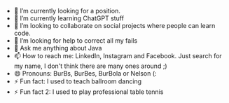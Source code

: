 - 🔭 I’m currently looking for a position.
- 🌱 I’m currently learning ChatGPT stuff
- 👯 I’m looking to collaborate on social projects where people can learn code.
- 🤔 I’m looking for help to correct all my fails
- 💬 Ask me anything about Java
- 📫 How to reach me: LinkedIn, Instagram and Facebook. Just search for my name, I don't think there are many ones around ;)
- 😄 Pronouns: BurBs, BurBes, BurBola or Nelson (:
- ⚡ Fun fact: I used to teach ballroom dancing
- ⚡ Fun fact 2: I used to play professional table tennis
